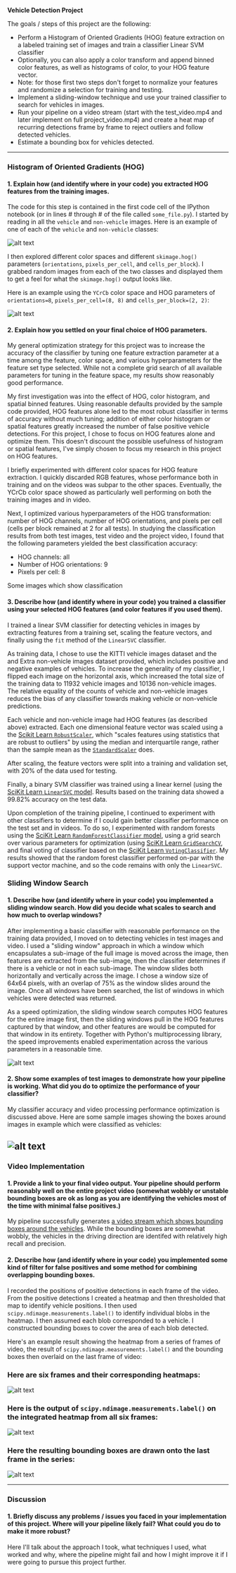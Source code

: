 **Vehicle Detection Project**

The goals / steps of this project are the following:

* Perform a Histogram of Oriented Gradients (HOG) feature extraction on a labeled training set of images and train a classifier Linear SVM classifier
* Optionally, you can also apply a color transform and append binned color features, as well as histograms of color, to your HOG feature vector. 
* Note: for those first two steps don't forget to normalize your features and randomize a selection for training and testing.
* Implement a sliding-window technique and use your trained classifier to search for vehicles in images.
* Run your pipeline on a video stream (start with the test_video.mp4 and later implement on full project_video.mp4) and create a heat map of recurring detections frame by frame to reject outliers and follow detected vehicles.
* Estimate a bounding box for vehicles detected.

[//]: # (Image References)
[image1]: ./examples/car_not_car.png
[image2]: ./examples/HOG_example.jpg
[image3]: ./examples/sliding_windows.jpg
[image4]: ./examples/sliding_window.jpg
[image5]: ./examples/bboxes_and_heat.png
[image6]: ./examples/labels_map.png
[image7]: ./examples/output_bboxes.png
[video1]: ./project_video.mp4

---

### Histogram of Oriented Gradients (HOG)

#### 1. Explain how (and identify where in your code) you extracted HOG features from the training images.

The code for this step is contained in the first code cell of the IPython notebook (or in lines # through # of the file called `some_file.py`).
I started by reading in all the `vehicle` and `non-vehicle` images.  Here is an example of one of each of the `vehicle` and `non-vehicle` classes:

![alt text][image1]

I then explored different color spaces and different `skimage.hog()` parameters (`orientations`, `pixels_per_cell`, and `cells_per_block`).  I grabbed random images from each of the two classes and displayed them to get a feel for what the `skimage.hog()` output looks like.

Here is an example using the `YCrCb` color space and HOG parameters of `orientations=8`, `pixels_per_cell=(8, 8)` and `cells_per_block=(2, 2)`:


![alt text][image2]

#### 2. Explain how you settled on your final choice of HOG parameters.

My general optimization strategy for this project was to increase the accuracy of the classifier by tuning one feature extraction parameter at a time among the feature, color space, and various hyperparameters for the feature set type selected. While not a complete grid search of all available parameters for tuning in the feature space, my results show reasonably good performance.

My first investigation was into the effect of HOG, color histogram, and spatial binned features. Using reasonable defaults provided by the sample code provided, HOG features alone led to the most robust classifier in terms of accuracy without much tuning; addition of either color histogram or spatial features greatly increased the number of false positive vehicle detections. For this project, I chose to focus on HOG features alone and optimize them. This doesn't discount the possible usefulness of histogram or spatial features, I've simply chosen to focus my research in this project on HOG features.

I briefly experimented with different color spaces for HOG feature extraction. I quickly discarded RGB features, whose performance both in training and on the videos was subpar to the other spaces. Eventually, the YCrCb color space showed as particularly well performing on both the training images and in video.

Next, I optimized various hyperparameters of the HOG transformation: number of HOG channels, number of HOG orientations, and pixels per cell (cells per block remained at 2 for all tests). In studying the classification results from both test images, test video and the project video, I found that the following parameters yielded the best classification accuracy:

* HOG channels: all
* Number of HOG orientations: 9
* Pixels per cell: 8

Some images which show classification

#### 3. Describe how (and identify where in your code) you trained a classifier using your selected HOG features (and color features if you used them).

I trained a linear SVM classifier for detecting vehicles in images by extracting features from a training set, scaling the feature vectors, and finally using the `fit` method of the `LinearSVC` classifier.

As training data, I chose to use the KITTI vehicle images dataset and the and Extra non-vehicle images dataset provided, which includes positive and negative examples of vehicles. To increase the generality of my classifier, I flipped each image on the horizontal axis, which increased the total size of the training data to 11932 vehicle images and 10136 non-vehicle images. The relative equality of the counts of vehicle and non-vehicle images reduces the bias of any classifier towards making vehicle or non-vehicle predictions.

Each vehicle and non-vehicle image had HOG features (as described above) extracted. Each one dimensional feature vector was scaled using a the [Scikit Learn `RobustScaler`](http://scikit-learn.org/stable/modules/generated/sklearn.preprocessing.RobustScaler.html), which "scales features using statistics that are robust to outliers" by using the median and interquartile range, rather than the sample mean as the [`StandardScaler`](http://scikit-learn.org/stable/modules/generated/sklearn.preprocessing.StandardScaler.html) does.

After scaling, the feature vectors were split into a training and validation set, with 20% of the data used for testing.

Finally, a binary SVM classifier was trained using a linear kernel (using the [SciKit Learn `LinearSVC` model](http://scikit-learn.org/stable/modules/generated/sklearn.svm.LinearSVC.html). Results based on the training data showed a 99.82% accuracy on the test data.

Upon completion of the training pipeline, I continued to experiment with other classifiers to determine if I could gain better classifier performance on the test set and in videos. To do so, I experimented with random forests using the [SciKit Learn `RandomForestClassifier` model](http://scikit-learn.org/stable/modules/generated/sklearn.ensemble.RandomForestClassifier.html), using a grid search over various parameters for optimization (using [SciKit Learn `GridSearchCV`](http://scikit-learn.org/stable/modules/generated/sklearn.model_selection.GridSearchCV.html), and final voting of classifier based on the [SciKit Learn `VotingClassifier`](http://scikit-learn.org/stable/modules/generated/sklearn.ensemble.VotingClassifier.html). My results showed that the random forest classifier performed on-par with the support vector machine, and so the code remains with only the `LinearSVC`.

### Sliding Window Search

#### 1. Describe how (and identify where in your code) you implemented a sliding window search.  How did you decide what scales to search and how much to overlap windows?

After implementing a basic classifier with reasonable performance on the training data provided, I moved on to detecting vehicles in test images and video. I used a "sliding window" approach in which a window which encapsulates a sub-image of the full image is moved across the image, then features are extracted from the sub-image, then the classifier determines if there is a vehicle or not in each sub-image. The window slides both horizontally and vertically across the image. I chose a window size of 64x64 pixels, with an overlap of 75% as the window slides around the image. Once all windows have been searched, the list of windows in which vehicles were detected was returned.

As a speed optimization, the sliding window search computes HOG features for the entire image first, then the sliding windows pull in the HOG features captured by that window, and other features are would be computed for that window in its entirety. Together with Python's multiprocessing library, the speed improvements enabled experimentation across the various parameters in a reasonable time.

![alt text][image3]

#### 2. Show some examples of test images to demonstrate how your pipeline is working.  What did you do to optimize the performance of your classifier?

My classifier accuracy and video processing performance optimization is discussed above. Here are some sample images showing the boxes around images in example which were classified as vehicles:


![alt text][image4]
---

### Video Implementation

#### 1. Provide a link to your final video output.  Your pipeline should perform reasonably well on the entire project video (somewhat wobbly or unstable bounding boxes are ok as long as you are identifying the vehicles most of the time with minimal false positives.)

My pipeline successfully generates [a video stream which shows bounding boxes around the vehicles](project_video_processed.mp4). While the bounding boxes are somewhat wobbly, the vehicles in the driving direction are identifed with relatively high recall and precision.

#### 2. Describe how (and identify where in your code) you implemented some kind of filter for false positives and some method for combining overlapping bounding boxes.

I recorded the positions of positive detections in each frame of the video.  From the positive detections I created a heatmap and then thresholded that map to identify vehicle positions.  I then used `scipy.ndimage.measurements.label()` to identify individual blobs in the heatmap.  I then assumed each blob corresponded to a vehicle.  I constructed bounding boxes to cover the area of each blob detected.  

Here's an example result showing the heatmap from a series of frames of video, the result of `scipy.ndimage.measurements.label()` and the bounding boxes then overlaid on the last frame of video:

### Here are six frames and their corresponding heatmaps:

![alt text][image5]

### Here is the output of `scipy.ndimage.measurements.label()` on the integrated heatmap from all six frames:
![alt text][image6]

### Here the resulting bounding boxes are drawn onto the last frame in the series:
![alt text][image7]


---

### Discussion

#### 1. Briefly discuss any problems / issues you faced in your implementation of this project.  Where will your pipeline likely fail?  What could you do to make it more robust?

Here I'll talk about the approach I took, what techniques I used, what worked and why, where the pipeline might fail and how I might improve it if I were going to pursue this project further.  

